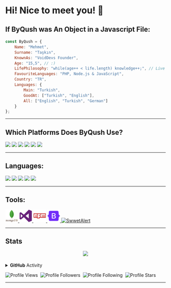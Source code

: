 # Hi! Nice to meet you! 👋

## If ByQush was An Object in a Javascript File:
```js
const ByQush = {
    Name: "Mehmet",
    Surname: "Taşkın",
    KnownAs: "VoidDevs Founder",
    Age: "15,5", // :)
    LifePhilosophy: "while(age++ < life.length) knowledge++;", // Live the remaining 1 year as you want
    FavouriteLanguages: "PHP, Node.js & JavaScript",
    Country: "TR",
    Languages: {
        Main: "Turkish",
        GoodAt: ["Turkish", "English"],
        All: ["English", "Turkish", "German"]
    }
};
```
<hr>

## Which Platforms Does ByQush Use?
<p>
<img href="https://www.twitch.tv/swainthedev" src="https://img.icons8.com/plasticine/100/000000/twitch.png" height="50em"/>
<img href="https://www.youtube.com/ByQush" src="https://img.icons8.com/plasticine/100/000000/youtube.png" height="50em"/>
<img href="https://www.github.com/ByQushjs" src="https://img.icons8.com/plasticine/100/000000/github.png" height="50em"/>
<img href="https://www.twitter.com/ByQushjs" src="https://img.icons8.com/plasticine/100/000000/twitter.png" height="50em"/>
<img href="https://www.npmjs.com/~byqush" src="https://img.icons8.com/color/48/000000/npm.png" height="50em"/>
<img href="https://discord.com/users/714451348212678658" src="https://img.icons8.com/plasticine/100/000000/discord-logo.png" height="50em"/>
 </p>
<hr>

## Languages:
<p>
<img src="https://img.shields.io/badge/javascript%20-%23323330.svg?&style=for-the-badge&logo=javascript&logoColor=%23F7DF1E"/> 
<img src="https://img.shields.io/badge/php%20-%23417FB0.svg?&style=for-the-badge&logo=php&logoColor=white"/>   
<img src="https://img.shields.io/badge/html5%20-%23E34F26.svg?&style=for-the-badge&logo=html5&logoColor=white"/>  
<img src="https://img.shields.io/badge/css3%20-%231572B6.svg?&style=for-the-badge&logo=css3&logoColor=white"/> 
<img src="https://img.shields.io/badge/node.js%20-%2343853D.svg?&style=for-the-badge&logo=node.js&logoColor=white"/>
</p>
<hr>

## Tools:
<p>
<a href="https://www.mongodb.com/" target="_blank"> <img src="https://raw.githubusercontent.com/devicons/devicon/master/icons/mongodb/mongodb-original-wordmark.svg" alt="mongodb" width="40em" height="40em"/> </a>
<a href="https://www.visualstudio.com/" target="_blank"> <img src="https://raw.githubusercontent.com/devicons/devicon/master/icons/visualstudio/visualstudio-plain.svg" alt="VisualStudio" width="40em" height="40em"/> </a>
<a href="https://www.npmjs.org/" target="_blank"> <img src="https://raw.githubusercontent.com/devicons/devicon/master/icons/npm/npm-original-wordmark.svg" alt="NPM JS" width="40em" height="40em"/> </a>
<a href="https://www.getbootstrap.com/" target="_blank"> <img src="https://raw.githubusercontent.com/devicons/devicon/master/icons/bootstrap/bootstrap-plain.svg" alt="Bootstrap" width="40em" height="40em"/> </a>
<a href="https://sweetalert2.github.io/" target="_blank"> <img src="https://raw.githubusercontent.com/sweetalert2/sweetalert2/master/assets/swal2-logo-square.png" alt="SwwetAlert" width="40em" height="40em"/> </a>
</p>
<hr>

## Stats
<div align="center">
 <img src="https://github-profile-trophy.vercel.app/?username=ByQushjs&theme=dracula">
</div>
<br>

<details>
    <summary><b>GitHub</b> Activity</summary>
    <img align="left" src="https://github-readme-stats.vercel.app/api?username=ByQushjs&theme=tokyonight"><img align="right" src="https://github-readme-stats.vercel.app/api/top-langs/?username=ByQushjs&theme=tokyonight&hide=batchfile">
    <img src="https://github-readme-streak-stats.herokuapp.com/?user=ByQushjs&theme=tokyonight">
</details>

![Profile Views](https://komarev.com/ghpvc/?username=ByQushjs&color=blue)&nbsp;&nbsp;![Profile Followers](https://img.shields.io/badge/Followers-96-blue)&nbsp;&nbsp;![Profile Following](https://img.shields.io/badge/Following-2-9cf)&nbsp;&nbsp;![Profile Stars](https://img.shields.io/badge/Stars-10-9cf)
<hr>

